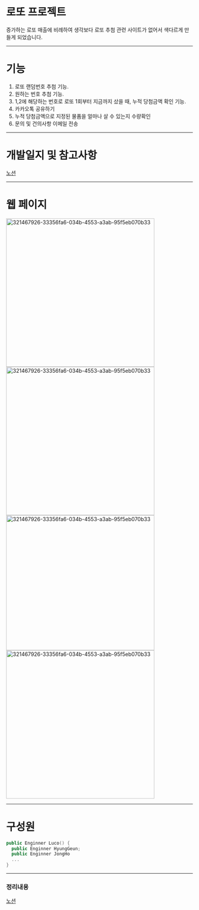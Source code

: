# 로또 프로젝트 
증가하는 로또 매출에 비례하여 생각보다 로또 추첨 관련 사이트가 없어서 색다르게 만들게 되었습니다.


---

# 기능

1) 로또 랜덤번호 추첨 기능.
2) 원하는 번호 추첨 기능.
3) 1,2에 해당하는 번호로 로또 1회부터 지금까지 샀을 때, 누적 당첨금액 확인 기능.
4) 카카오톡 공유하기
5) 누적 당첨금액으로 지정된 물품을 얼마나 살 수 있는지 수량확인
6) 문의 및 건의사항 이메일 전송

---


  

# 개발일지 및 참고사항    
[노션](http://naver.com)



---
# 웹 페이지    

<img width="400" alt="321467926-33356fa6-034b-4553-a3ab-95f5eb070b33" src="https://github.com/HyungGeun94/luko6/assets/152036928/7f0c4d40-479f-41fb-b9cd-17946269b3d3">
<img width="400" alt="321467926-33356fa6-034b-4553-a3ab-95f5eb070b33" src="https://github.com/HyungGeun94/luko6/assets/152036928/d5f91bf1-e24c-4306-9cb2-340987b7ceae">
<img width="400" height="364" alt="321467926-33356fa6-034b-4553-a3ab-95f5eb070b33" src="https://github.com/HyungGeun94/luko6/assets/152036928/eaf8b1f1-0edc-4d59-b809-e890e98a66ea">
<img width="400" alt="321467926-33356fa6-034b-4553-a3ab-95f5eb070b33" src="https://github.com/HyungGeun94/luko6/assets/152036928/a6280715-daf2-41dd-8055-cd1d33c8e918">


---


# 구성원
```swift
public Enginner Luco() {
  public Enginner HyungGeun;
  public Enginner JongHo
  ...
}
```


---


### 정리내용
[노션](https://lsh424.tistory.com/37)
